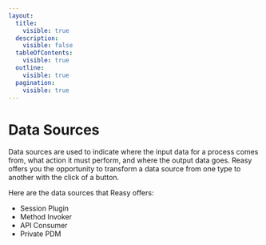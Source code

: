 ```yaml
---
layout:
  title:
    visible: true
  description:
    visible: false
  tableOfContents:
    visible: true
  outline:
    visible: true
  pagination:
    visible: true
---
```


# Data Sources

Data sources are used to indicate where the input data for a process comes from, what action it must perform, and where the output data goes. Reasy offers you the opportunity to transform a data source from one type to another with the click of a button.

Here are the data sources that Reasy offers:

* Session Plugin
* Method Invoker
* API Consumer
* Private PDM
